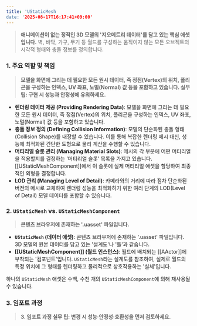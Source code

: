 ```yaml
---
title: 'UStaticMesh
date: '2025-08-17T16:17:41+09:00'
---
```



> **애니메이션이 없는 정적인 3D 모델의 '지오메트리 데이터'를 담고 있는 핵심 애셋입니다.** 벽, 바닥, 가구, 무기 등 월드를 구성하는 움직이지 않는 모든 오브젝트의 시각적 형태와 충돌 정보를 정의합니다.

### **1. 주요 역할 및 책임**
> **모델을 화면에 그리는 데 필요한 모든 원시 데이터, 즉 정점(Vertex)의 위치, 폴리곤을 구성하는 인덱스, UV 좌표, 노멀(Normal) 값 등을 포함하고 있습니다. 실무 팁: 구현 시 성능과 안정성에 유의하세요.**
* **렌더링 데이터 제공 (Providing Rendering Data)**:
	모델을 화면에 그리는 데 필요한 모든 원시 데이터, 즉 정점(Vertex)의 위치, 폴리곤을 구성하는 인덱스, UV 좌표, 노멀(Normal) 값 등을 포함하고 있습니다.
* **충돌 정보 정의 (Defining Collision Information)**:
	모델의 단순화된 충돌 형태(Collision Shape)를 내장할 수 있습니다. 이를 통해 복잡한 렌더링 메시 대신, 성능에 최적화된 간단한 도형으로 물리 계산을 수행할 수 있습니다.
* **머티리얼 슬롯 관리 (Managing Material Slots)**:
	메시의 각 부분에 어떤 머티리얼을 적용할지를 결정하는 '머티리얼 슬롯' 목록을 가지고 있습니다. [[UStaticMeshComponent]]에서 이 슬롯에 실제 머티리얼 애셋을 할당하여 최종적인 외형을 결정합니다.
* **LOD 관리 (Managing Level of Detail)**:
	카메라와의 거리에 따라 점차 단순화된 버전의 메시로 교체하여 렌더링 성능을 최적화하기 위한 여러 단계의 LOD(Level of Detail) 모델 데이터를 포함할 수 있습니다.

### **2. `UStaticMesh` vs. `UStaticMeshComponent`**
> **콘텐츠 브라우저에 존재하는 '.uasset' 파일입니다.**
* **`UStaticMesh` (데이터 애셋)**:
	콘텐츠 브라우저에 존재하는 '.uasset' 파일입니다. 3D 모델의 원본 데이터를 담고 있는 '설계도'나 '틀'과 같습니다.
* **[[UStaticMeshComponent]] (월드 인스턴스)**:
	월드에 배치되는 [[AActor]]에 부착되는 '컴포넌트'입니다. `UStaticMesh`라는 설계도를 참조하여, 실제로 월드의 특정 위치에 그 형태를 렌더링하고 물리적으로 상호작용하는 '실체'입니다.

하나의 `UStaticMesh` 애셋은 수백, 수천 개의 `UStaticMeshComponent`에 의해 재사용될 수 있습니다.

### **3. 임포트 과정**
> **3. 임포트 과정 실무 팁: 변경 시 성능·안정성·호환성을 먼저 검토하세요.**